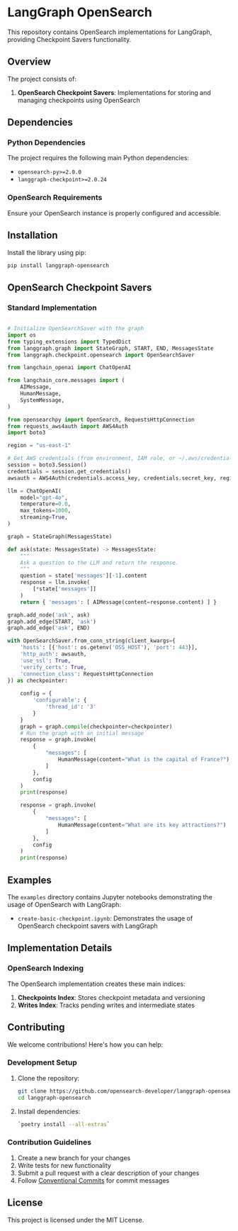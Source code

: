 # LangGraph OpenSearch

This repository contains OpenSearch implementations for LangGraph, providing Checkpoint Savers functionality.

## Overview

The project consists of:

1. **OpenSearch Checkpoint Savers**: Implementations for storing and managing checkpoints using OpenSearch

## Dependencies

### Python Dependencies

The project requires the following main Python dependencies:

- `opensearch-py>=2.0.0`
- `langgraph-checkpoint>=2.0.24`

### OpenSearch Requirements

Ensure your OpenSearch instance is properly configured and accessible.

## Installation

Install the library using pip:

```bash
pip install langgraph-opensearch
```

## OpenSearch Checkpoint Savers

### Standard Implementation

```python

# Initialize OpenSearchSaver with the graph
import os
from typing_extensions import TypedDict
from langgraph.graph import StateGraph, START, END, MessagesState
from langgraph.checkpoint.opensearch import OpenSearchSaver

from langchain_openai import ChatOpenAI

from langchain_core.messages import (
    AIMessage,
    HumanMessage,
    SystemMessage,
)

from opensearchpy import OpenSearch, RequestsHttpConnection
from requests_aws4auth import AWS4Auth
import boto3

region = "us-east-1"

# Get AWS credentials (from environment, IAM role, or ~/.aws/credentials)
session = boto3.Session()
credentials = session.get_credentials()
awsauth = AWS4Auth(credentials.access_key, credentials.secret_key, region, 'es', session_token=credentials.token)

llm = ChatOpenAI(
    model="gpt-4o",
    temperature=0.0,
    max_tokens=1000,
    streaming=True,
)

graph = StateGraph(MessagesState)

def ask(state: MessagesState) -> MessagesState:
    """
    Ask a question to the LLM and return the response.
    """
    question = state['messages'][-1].content
    response = llm.invoke(
        [*state['messages']]
    )
    return { 'messages': [ AIMessage(content=response.content) ] }

graph.add_node('ask', ask)
graph.add_edge(START, 'ask')
graph.add_edge('ask', END)

with OpenSearchSaver.from_conn_string(client_kwargs={
    'hosts': [{'host': os.getenv('OSS_HOST'), 'port': 443}],
    'http_auth': awsauth,
    'use_ssl': True,
    'verify_certs': True,
    'connection_class': RequestsHttpConnection
}) as checkpointer:
    
    config = {
        'configurable': {
            'thread_id': '3'
        }
    }
    graph = graph.compile(checkpointer=checkpointer)
    # Run the graph with an initial message
    response = graph.invoke(
        {
            "messages": [
                HumanMessage(content="What is the capital of France?")
            ]
        },
        config
    )
    print(response)

    response = graph.invoke(
        {
            "messages": [
                HumanMessage(content="What are its key attractions?")
            ]
        },
        config
    )
    print(response)
```
## Examples

The `examples` directory contains Jupyter notebooks demonstrating the usage of OpenSearch with LangGraph:

- `create-basic-checkpoint.ipynb`: Demonstrates the usage of OpenSearch checkpoint savers with LangGraph

## Implementation Details

### OpenSearch Indexing

The OpenSearch implementation creates these main indices:

1. **Checkpoints Index**: Stores checkpoint metadata and versioning
3. **Writes Index**: Tracks pending writes and intermediate states

## Contributing

We welcome contributions! Here's how you can help:

### Development Setup

1. Clone the repository:

   ```bash
   git clone https://github.com/opensearch-developer/langgraph-opensearch
   cd langgraph-opensearch
   ```

2. Install dependencies:

   ```bash
   `poetry install --all-extras`
   ```

### Contribution Guidelines

1. Create a new branch for your changes
2. Write tests for new functionality
3. Submit a pull request with a clear description of your changes
4. Follow [Conventional Commits](https://www.conventionalcommits.org/en/v1.0.0/) for commit messages

## License

This project is licensed under the MIT License.
